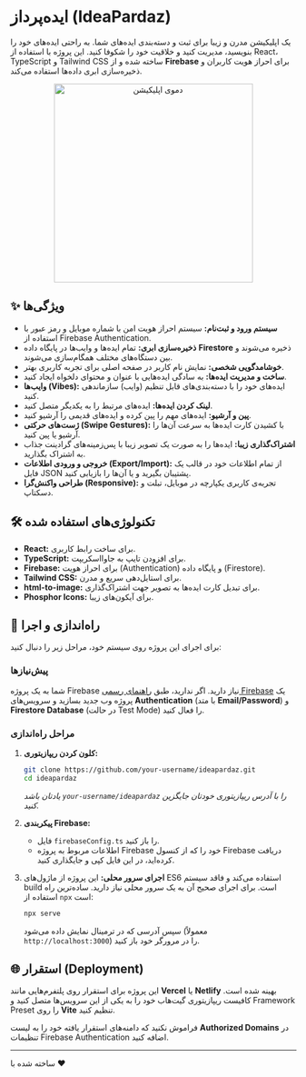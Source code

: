 # ایده‌پرداز (IdeaPardaz)

یک اپلیکیشن مدرن و زیبا برای ثبت و دسته‌بندی ایده‌های شما. به راحتی ایده‌های خود را بنویسید، مدیریت کنید و خلاقیت خود را شکوفا کنید. این پروژه با استفاده از React، TypeScript و Tailwind CSS ساخته شده و از **Firebase** برای احراز هویت کاربران و ذخیره‌سازی ابری داده‌ها استفاده می‌کند.

<p align="center">
  <img src="https://github.com/user-attachments/assets/6584282c-4b53-4318-8774-8b83595c52bb" alt="دموی اپلیکیشن" width="350"/>
</p>

## ✨ ویژگی‌ها

- **سیستم ورود و ثبت‌نام:** سیستم احراز هویت امن با شماره موبایل و رمز عبور با استفاده از Firebase Authentication.
- **ذخیره‌سازی ابری:** تمام ایده‌ها و وایب‌ها در پایگاه داده **Firestore** ذخیره می‌شوند و بین دستگاه‌های مختلف همگام‌سازی می‌شوند.
- **خوشامدگویی شخصی:** نمایش نام کاربر در صفحه اصلی برای تجربه کاربری بهتر.
- **ساخت و مدیریت ایده‌ها:** به سادگی ایده‌هایی با عنوان و محتوای دلخواه ایجاد کنید.
- **وایب‌ها (Vibes):** ایده‌های خود را با دسته‌بندی‌های قابل تنظیم (وایب) سازماندهی کنید.
- **لینک کردن ایده‌ها:** ایده‌های مرتبط را به یکدیگر متصل کنید.
- **پین و آرشیو:** ایده‌های مهم را پین کرده و ایده‌های قدیمی را آرشیو کنید.
- **ژست‌های حرکتی (Swipe Gestures):** با کشیدن کارت ایده‌ها به سرعت آن‌ها را آرشیو یا پین کنید.
- **اشتراک‌گذاری زیبا:** ایده‌ها را به صورت یک تصویر زیبا با پس‌زمینه‌های گرادینت جذاب به اشتراک بگذارید.
- **خروجی و ورودی اطلاعات (Export/Import):** از تمام اطلاعات خود در قالب یک فایل JSON پشتیبان بگیرید و یا آن‌ها را بازیابی کنید.
- **طراحی واکنش‌گرا (Responsive):** تجربه‌ی کاربری یکپارچه در موبایل، تبلت و دسکتاپ.

## 🛠️ تکنولوژی‌های استفاده شده

- **React:** برای ساخت رابط کاربری.
- **TypeScript:** برای افزودن تایپ به جاوااسکریپت.
- **Firebase:** برای احراز هویت (Authentication) و پایگاه داده (Firestore).
- **Tailwind CSS:** برای استایل‌دهی سریع و مدرن.
- **html-to-image:** برای تبدیل کارت ایده‌ها به تصویر جهت اشتراک‌گذاری.
- **Phosphor Icons:** برای آیکون‌های زیبا.

## 🚀 راه‌اندازی و اجرا

برای اجرای این پروژه روی سیستم خود، مراحل زیر را دنبال کنید:

### پیش‌نیازها

شما به یک پروژه Firebase نیاز دارید. اگر ندارید، طبق [راهنمای رسمی Firebase](https://firebase.google.com/docs/web/setup) یک پروژه وب جدید بسازید و سرویس‌های **Authentication** (با متد **Email/Password**) و **Firestore Database** (در حالت Test Mode) را فعال کنید.

### مراحل راه‌اندازی

1.  **کلون کردن ریپازیتوری:**
    ```bash
    git clone https://github.com/your-username/ideapardaz.git
    cd ideapardaz
    ```
    *یادتان باشد `your-username/ideapardaz` را با آدرس ریپازیتوری خودتان جایگزین کنید.*

2.  **پیکربندی Firebase:**
    - فایل `firebaseConfig.ts` را باز کنید.
    - اطلاعات مربوط به پروژه Firebase خود را که از کنسول Firebase دریافت کرده‌اید، در این فایل کپی و جایگذاری کنید.

3.  **اجرای سرور محلی:**
    این پروژه از ماژول‌های ES6 استفاده می‌کند و فاقد سیستم build است. برای اجرای صحیح آن به یک سرور محلی نیاز دارید. ساده‌ترین راه استفاده از `npx` است:
    ```bash
    npx serve
    ```
    سپس آدرسی که در ترمینال نمایش داده می‌شود (معمولاً `http://localhost:3000`) را در مرورگر خود باز کنید.

## 🌐 استقرار (Deployment)

این پروژه برای استقرار روی پلتفرم‌هایی مانند **Vercel** یا **Netlify** بهینه شده است. کافیست ریپازیتوری گیت‌هاب خود را به یکی از این سرویس‌ها متصل کنید و Framework Preset را روی **Vite** تنظیم کنید.

فراموش نکنید که دامنه‌های استقرار یافته خود را به لیست **Authorized Domains** در تنظیمات Firebase Authentication اضافه کنید.

---
ساخته شده با ❤️